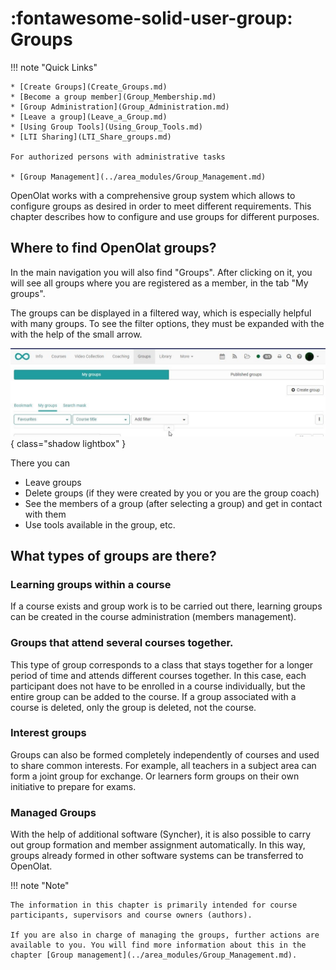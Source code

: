 # :fontawesome-solid-user-group: Groups

!!! note "Quick Links"

    * [Create Groups](Create_Groups.md)
    * [Become a group member](Group_Membership.md)
    * [Group Administration](Group_Administration.md)
    * [Leave a group](Leave_a_Group.md)
    * [Using Group Tools](Using_Group_Tools.md)
    * [LTI Sharing](LTI_Share_groups.md)

    For authorized persons with administrative tasks

    * [Group Management](../area_modules/Group_Management.md)

OpenOlat works with a comprehensive group system which allows to configure
groups as desired in order to meet different requirements. This chapter describes how to configure and use groups for different purposes.

## Where to find OpenOlat groups?

In the main navigation you will also find "Groups". After clicking on it, you will see all groups where you are registered as a member, in the tab "My groups".

The groups can be displayed in a filtered way, which is especially helpful with many groups. To see the filter options, they must be expanded with the with the help of the small arrow.

![Groups](assets/groups16.jpg){ class="shadow lightbox" }

There you can

* Leave groups
* Delete groups (if they were created by you or you are the group coach)
* See the members of a group (after selecting a group) and get in contact with them
* Use tools available in the group, etc.

## What types of groups are there?

### Learning groups within a course

If a course exists and group work is to be carried out there, learning groups can be created in the course administration (members management).

### Groups that attend several courses together.

This type of group corresponds to a class that stays together for a longer period of time and attends different courses together. In this case, each participant does not have to be enrolled in a course individually, but the entire group can be added to the course. If a group associated with a course is deleted, only the group is deleted, not the course.

### Interest groups

Groups can also be formed completely independently of courses and used to share common interests. For example, all teachers in a subject area can form a joint group for exchange. Or learners form groups on their own initiative to prepare for exams.

### Managed Groups

With the help of additional software (Syncher), it is also possible to carry out group formation and member assignment automatically. In this way, groups already formed in other software systems can be transferred to OpenOlat.


!!! note "Note"

    The information in this chapter is primarily intended for course participants, supervisors and course owners (authors).

    If you are also in charge of managing the groups, further actions are available to you. You will find more information about this in the chapter [Group management](../area_modules/Group_Management.md).